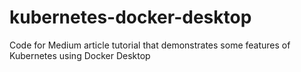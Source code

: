 # kubernetes-docker-desktop
Code for Medium article tutorial that demonstrates some features of Kubernetes using Docker Desktop
